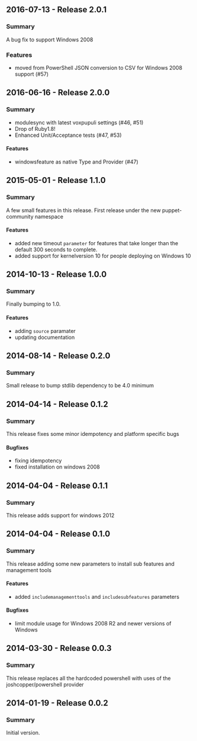 ## 2016-07-13 - Release 2.0.1
### Summary

  A bug fix to support Windows 2008

### Features
- moved from PowerShell JSON conversion to CSV for Windows 2008 support (#57)

## 2016-06-16 - Release 2.0.0
### Summary
- modulesync with latest voxpupuli settings (#46, #51)
- Drop of Ruby1.8!
- Enhanced Unit/Acceptance tests (#47, #53)

#### Features
- windowsfeature as native Type and Provider (#47)


## 2015-05-01 - Release 1.1.0
### Summary

  A few small features in this release. First release under the new puppet-community namespace

#### Features

- added new timeout `parameter` for features that take longer than the default 300 seconds to complete.
- added support for kernelversion 10 for people deploying on Windows 10

## 2014-10-13 - Release 1.0.0
### Summary

  Finally bumping to 1.0.

#### Features

- adding `source` paramater
- updating documentation

## 2014-08-14 - Release 0.2.0
### Summary

  Small release to bump stdlib dependency to be 4.0 minimum

## 2014-04-14 - Release 0.1.2
### Summary

  This release fixes some minor idempotency and platform specific bugs

#### Bugfixes

- fixing idempotency
- fixed installation on windows 2008

## 2014-04-04 - Release 0.1.1
### Summary

  This release adds support for windows 2012

## 2014-04-04 - Release 0.1.0
### Summary

  This release adding some new parameters to install sub features and management tools

#### Features

- added `includemanagementtools` and `includesubfeatures` parameters

#### Bugfixes

- limit module usage for Windows 2008 R2 and newer versions of Windows


## 2014-03-30 - Release 0.0.3

### Summary

This release replaces all the hardcoded powershell with uses of the joshcopper/powershell provider

## 2014-01-19 - Release 0.0.2
### Summary

Initial version.
